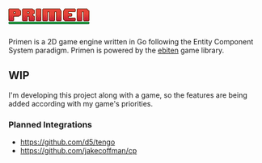 # ![Primen](assets/primen_logo.png)

Primen is a 2D game engine written in Go following the Entity Component System paradigm. Primen is powered by the [ebiten](https://github.com/hajimehoshi/ebiten) game library.

## WIP
I'm developing this project along with a game, so the features are being added according with my game's priorities.

### Planned Integrations

* https://github.com/d5/tengo
* https://github.com/jakecoffman/cp